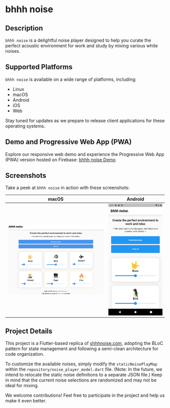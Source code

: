 # bhhh noise

## Description

`bhhh noise` is a delightful noise player designed to help you curate the perfect acoustic environment for work and study by mixing various white noises.

## Supported Platforms

`bhhh noise` is available on a wide range of platforms, including:

- Linux
- macOS
- Android
- iOS
- Web

Stay tuned for updates as we prepare to release client applications for these operating systems.

## Demo and Progressive Web App (PWA)

Explore our responsive web demo and experience the Progressive Web App (PWA) version hosted on Firebase: [bhhh noise Demo](https://bhhh-noise.web.app/)

## Screenshots

Take a peek at `bhhh noise` in action with these screenshots:

| macOS                          | Android                          |
| :----------------------------: | :-------------------------------: |
| ![mac](/screenshots/mac.png)   | ![android](/screenshots/android.png) |

## Project Details

This project is a Flutter-based replica of [shhhnoise.com](https://www.shhhnoise.com/), adopting the BLoC pattern for state management and following a semi-clean architecture for code organization.

To customize the available noises, simply modify the `staticNoisePlayMap` within the `repository/noise_player_model.dart` file. (Note: In the future, we intend to relocate the static noise definitions to a separate JSON file.) Keep in mind that the current noise selections are randomized and may not be ideal for mixing.

We welcome contributions! Feel free to participate in the project and help us make it even better.
